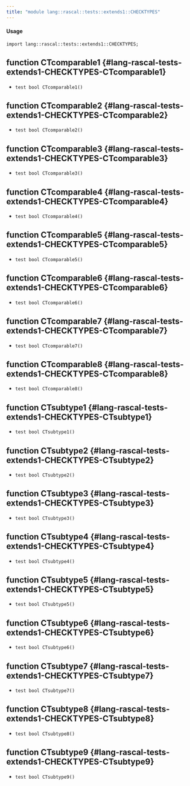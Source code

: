 ```yaml
---
title: "module lang::rascal::tests::extends1::CHECKTYPES"
---
```


#### Usage

`import lang::rascal::tests::extends1::CHECKTYPES;`

## function CTcomparable1 {#lang-rascal-tests-extends1-CHECKTYPES-CTcomparable1}

* ``test bool CTcomparable1()``

## function CTcomparable2 {#lang-rascal-tests-extends1-CHECKTYPES-CTcomparable2}

* ``test bool CTcomparable2()``

## function CTcomparable3 {#lang-rascal-tests-extends1-CHECKTYPES-CTcomparable3}

* ``test bool CTcomparable3()``

## function CTcomparable4 {#lang-rascal-tests-extends1-CHECKTYPES-CTcomparable4}

* ``test bool CTcomparable4()``

## function CTcomparable5 {#lang-rascal-tests-extends1-CHECKTYPES-CTcomparable5}

* ``test bool CTcomparable5()``

## function CTcomparable6 {#lang-rascal-tests-extends1-CHECKTYPES-CTcomparable6}

* ``test bool CTcomparable6()``

## function CTcomparable7 {#lang-rascal-tests-extends1-CHECKTYPES-CTcomparable7}

* ``test bool CTcomparable7()``

## function CTcomparable8 {#lang-rascal-tests-extends1-CHECKTYPES-CTcomparable8}

* ``test bool CTcomparable8()``

## function CTsubtype1 {#lang-rascal-tests-extends1-CHECKTYPES-CTsubtype1}

* ``test bool CTsubtype1()``

## function CTsubtype2 {#lang-rascal-tests-extends1-CHECKTYPES-CTsubtype2}

* ``test bool CTsubtype2()``

## function CTsubtype3 {#lang-rascal-tests-extends1-CHECKTYPES-CTsubtype3}

* ``test bool CTsubtype3()``

## function CTsubtype4 {#lang-rascal-tests-extends1-CHECKTYPES-CTsubtype4}

* ``test bool CTsubtype4()``

## function CTsubtype5 {#lang-rascal-tests-extends1-CHECKTYPES-CTsubtype5}

* ``test bool CTsubtype5()``

## function CTsubtype6 {#lang-rascal-tests-extends1-CHECKTYPES-CTsubtype6}

* ``test bool CTsubtype6()``

## function CTsubtype7 {#lang-rascal-tests-extends1-CHECKTYPES-CTsubtype7}

* ``test bool CTsubtype7()``

## function CTsubtype8 {#lang-rascal-tests-extends1-CHECKTYPES-CTsubtype8}

* ``test bool CTsubtype8()``

## function CTsubtype9 {#lang-rascal-tests-extends1-CHECKTYPES-CTsubtype9}

* ``test bool CTsubtype9()``


